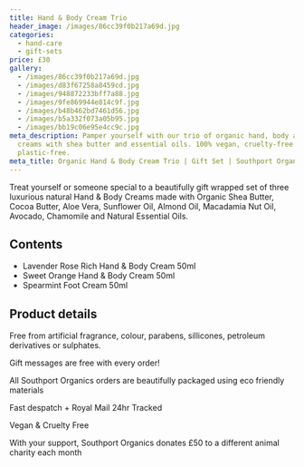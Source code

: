 ```yaml
---
title: Hand & Body Cream Trio
header_image: /images/86cc39f0b217a69d.jpg
categories:
  - hand-care
  - gift-sets
price: £30
gallery:
  - /images/86cc39f0b217a69d.jpg
  - /images/d83f67258a8459cd.jpg
  - /images/948872233bff7a88.jpg
  - /images/9fe869944e814c9f.jpg
  - /images/b48b462bd7461d56.jpg
  - /images/b5a332f073a05b95.jpg
  - /images/bb19c06e95e4cc9c.jpg
meta_description: Pamper yourself with our trio of organic hand, body and foot
  creams with shea butter and essential oils. 100% vegan, cruelty-free and
  plastic-free.
meta_title: Organic Hand & Body Cream Trio | Gift Set | Southport Organics
---
```

Treat yourself or someone special to a beautifully gift wrapped set of three luxurious natural Hand & Body Creams made with Organic Shea Butter, Cocoa Butter, Aloe Vera, Sunflower Oil, Almond Oil, Macadamia Nut Oil, Avocado, Chamomile and Natural Essential Oils.

## Contents

- Lavender Rose Rich Hand & Body Cream 50ml
- Sweet Orange Hand & Body Cream 50ml
- Spearmint Foot Cream 50ml

## Product details

Free from artificial fragrance, colour, parabens, sillicones, petroleum derivatives or sulphates.

Gift messages are free with every order!

All Southport Organics orders are beautifully packaged using eco friendly materials

Fast despatch + Royal Mail 24hr Tracked

Vegan & Cruelty Free

With your support, Southport Organics donates £50 to a different animal charity each month
